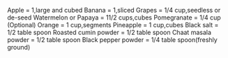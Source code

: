 Apple = 1,large and cubed
Banana = 1,sliced
Grapes = 1/4 cup,seedless or de-seed
Watermelon or Papaya = 11/2 cups,cubes
Pomegranate = 1/4 cup (Optional)
Orange = 1 cup,segments
Pineapple = 1 cup,cubes
Black salt = 1/2 table spoon
Roasted cumin powder = 1/2 table spoon
Chaat masala powder = 1/2 table spoon
Black pepper powder = 1/4 table spoon(freshly ground)
